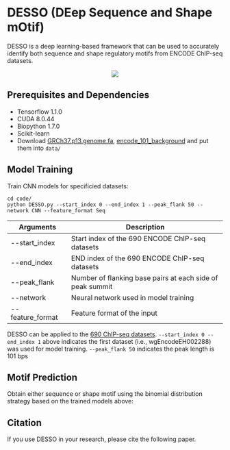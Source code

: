 # DESSO (DEep Sequence and Shape mOtif)
DESSO is a deep learning-based framework that can be used to accurately identify both sequence and shape regulatory motifs from ENCODE ChIP-seq datasets.

<p align="center"> 
<img src="https://github.com/viyjy/DESSO/blob/master/Figure.PNG">
</p>

## Prerequisites and Dependencies
* Tensorflow 1.1.0
* CUDA 8.0.44
* Biopython 1.7.0
* Scikit-learn
* Download [GRCh37.p13.genome.fa](), [encode_101_background]() and put them into ```data/```

## Model Training
Train CNN models for specificied datasets: 
```
cd code/
python DESSO.py --start_index 0 --end_index 1 --peak_flank 50 --network CNN --feature_format Seq
```
Arguments | Description
--------------|---------------------------------------------------------
--start_index | Start index of the 690 ENCODE ChIP-seq datasets
--end_index | END index of the 690 ENCODE ChIP-seq datasets
--peak_flank | Number of flanking base pairs at each side of peak summit
--network | Neural network used in model training
--feature_format | Feature format of the input

DESSO can be applied to the [690 ChIP-seq datasets](https://genome.ucsc.edu/ENCODE/downloads.html). 
```--start_index 0 --end_index 1``` above indicates the first dataset (i.e., wgEncodeEH002288) was used for model training.
```--peak_flank 50``` indicates the peak length is 101 bps

## Motif Prediction
Obtain either sequence or shape motif using the binomial distribution strategy based on the trained models above:

## Citation
If you use DESSO in your research, please cite the following paper.
